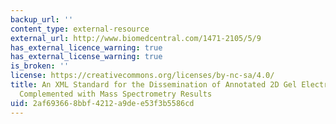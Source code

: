 ```yaml
---
backup_url: ''
content_type: external-resource
external_url: http://www.biomedcentral.com/1471-2105/5/9
has_external_licence_warning: true
has_external_license_warning: true
is_broken: ''
license: https://creativecommons.org/licenses/by-nc-sa/4.0/
title: An XML Standard for the Dissemination of Annotated 2D Gel Electrophoresis Data
  Complemented with Mass Spectrometry Results
uid: 2af69366-8bbf-4212-a9de-e53f3b5586cd
---
```


